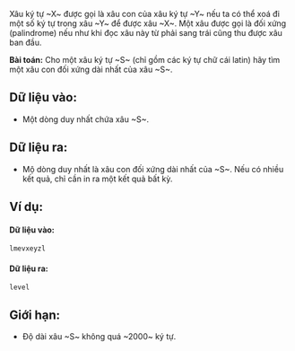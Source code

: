 Xâu ký tự ~X~ được gọi là xâu con của xâu ký tự ~Y~ nếu ta có thể xoá đi một số ký tự trong xâu ~Y~ để được xâu ~X~.
Một xâu được gọi là đối xứng (palindrome) nếu như khi đọc xâu này từ phải sang trái cũng thu được xâu ban đầu.

**Bài toán:** Cho một xâu ký tự ~S~ (chỉ gồm các ký tự chữ cái latin) hãy tìm một xâu con đối xứng dài nhất của xâu ~S~.

## Dữ liệu vào:
- Một dòng duy nhất chứa xâu ~S~.

## Dữ liệu ra:
- Mộ dòng duy nhất là xâu con đối xứng dài nhất của ~S~. Nếu có nhiều kết quả, chỉ cần in ra một kết quả bất kỳ.

## Ví dụ:
#### Dữ liệu vào:
```
lmevxeyzl
```

#### Dữ liệu ra:
```
level
```

## Giới hạn:
- Độ dài xâu ~S~ không quá ~2000~ ký tự.